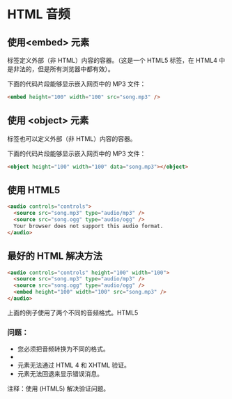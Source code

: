 # HTML 音频

## 使用\<embed> 元素

<embed> 标签定义外部（非 HTML）内容的容器。（这是一个 HTML5 标签，在 HTML4 中是非法的，但是所有浏览器中都有效）。

下面的代码片段能够显示嵌入网页中的 MP3 文件：

```html
<embed height="100" width="100" src="song.mp3" />
```

## 使用 \<object> 元素

<object tag> 标签也可以定义外部（非 HTML）内容的容器。

下面的代码片段能够显示嵌入网页中的 MP3 文件：

```html
<object height="100" width="100" data="song.mp3"></object>
```

## 使用 HTML5 <audio> 元素

<audio> 元素是一个 HTML5 元素，在 HTML 4 中是非法的，但在所有浏览器中都有效。

```html
<audio controls="controls">
  <source src="song.mp3" type="audio/mp3" />
  <source src="song.ogg" type="audio/ogg" />
  Your browser does not support this audio format.
</audio>
```

## 最好的 HTML 解决方法

```html
<audio controls="controls" height="100" width="100">
  <source src="song.mp3" type="audio/mp3" />
  <source src="song.ogg" type="audio/ogg" />
  <embed height="100" width="100" src="song.mp3" />
</audio>
```

上面的例子使用了两个不同的音频格式。HTML5 <audio> 元素会尝试以 mp3 或 ogg 来播放音频。如果失败，代码将回退尝试 <embed> 元素。

### 问题：

- 您必须把音频转换为不同的格式。
- <audio> 元素无法通过 HTML 4 和 XHTML 验证。
- <embed> 元素无法通过 HTML 4 和 XHTML 验证。
- <embed> 元素无法回退来显示错误消息。

注释：使用 <!DOCTYPE html> (HTML5) 解决验证问题。
